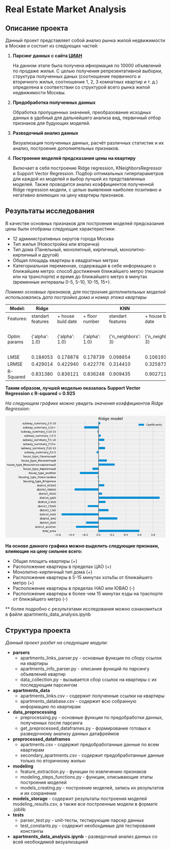 # Real Estate Market Analysis #

## Описание проекта ##

Данный проект представляет собой анализ рынка жилой недвижимости в Москве и состоит из следующих частей:

1. **Парсинг данных с сайта [ЦИАН](https://www.cian.ru)**
  
    На данном этапе была получена ифнормация по 10000 объявлений по продаже жилья. С целью получения репрезентативной выборки, структура полученных даных (соотношение первичного и вторичного жилья, соотношение 1, 2, 3 комнатных квартир и т. д.) определена в соответствии со структурой всего рынка жилой недвижимости Москвы.
  
2. **Предобработка полученных данных**

    Обработка пропущенных значений, преобразование исходных данных в удобный для дальнейшего анализа вид, первичный отбор признаков для будующих моделей.
  
3. **Разведочный анализ данных**

    Визуализация полученных данных, расчёт различных статистик и их анализ, построение дополнительных признаков.
  
4. **Построение моделей предсказания цены на квартиру**

    Включает в себя построение Ridge regression, KNeighborsRegressor и Support Vector Regression. Подбор оптимальных гиперпараметров для каждой из моделей и выбор лучшей из представленных моделей. Также проводится анализ коэффициентов полученной Ridge regression модели, с целью выявления наиболее позитивно и негативно влияющих на цену квартиры признаков.

## Результаты исследования ## 

В качестве основных признаков для построения моделей предсказания цены были отобраны следующие характеристики:
- 12 административных округов города Москва
- Тип жилья (Новостройка или вторичка)
- Тип дома (Панельный, монолитный, кирпичный, монолитно-кирпичный и другой)
- Общая площадь квартиры в квадратных метрах
- Категориальная переменная, содержащая в себе информацию о ближайшем метро: способ достижения ближайшего метро (пешком или на транспорте) и время до ближайшего метро в минутах (временные интервалы 0-5, 5-10, 10-15, 15+).

*Помимо основных признаков, для построения дополнительных моделей использовались дата постройка дома и номер этажа квартиры*

| Model:       	| Ridge             	|                   	|                	| KNN                	|                    	|                    	| SVR                                       	|                                            	|                                            	|
|--------------	|-------------------	|-------------------	|----------------	|--------------------	|--------------------	|--------------------	|-------------------------------------------	|--------------------------------------------	|--------------------------------------------	|
| Features:    	| standart features 	| + house buld date 	| + floor number 	| standart features  	| + house buld date  	| + floor number     	| standart features                         	| + house buld date                          	| + floor number                             	|
| Optim params 	| {'alpha': 1.0}    	| {'alpha': 1.0}    	| {'alpha': 1.0} 	| {'n_neighbors': 3} 	| {'n_neighbors': 3} 	| {'n_neighbors': 5} 	| {'C': 1, 'epsilon': 0.1, 'kernel': 'rbf'} 	| {'C': 10, 'epsilon': 0.1, 'kernel': 'rbf'} 	| {'C': 10, 'epsilon': 0.1, 'kernel': 'rbf'} 	|
| LMSE         	| 0.184053          	| 0.178878          	| 0.178739       	| 0.098854           	| 0.106193           	| 0.146651           	| 0.092428                                  	| 0.086377                                   	| 0.081788                                   	|
| LRMSE        	| 0.429014          	| 0.422940          	| 0.422776       	| 0.314410           	| 0.325873           	| 0.382951           	| 0.304020                                  	| 0.293899                                   	| 0.285986                                   	|
| R-Squared    	| 0.831380          	| 0.836121          	| 0.836248       	| 0.909435           	| 0.902711           	| 0.865645           	| 0.915322                                  	| 0.920866                                   	| 0.925070                                   	|

**Таким образом, лучшей моделью оказалась Support Vector Regression с R-squared = 0.925**


*На следующем графике можно увидеть значения коэффициентов Ridge Regression:*

![ridge_coeff](ridge_coeff.png)
 
**На основе данного графика можно выделить следующие признаки, влияющие на цену сильнее всего:**
- Общая площать квартиры (+)
- Расположение квартиры в пределах ЦАО (+)
- Монолитно-кирпичный тип дома (+)
- Расположение квартиры в 5-15 минутах хотьбы от ближайшего метро (+)
- Расположение квартиры в пределах НАО или ЮВАО (-)
- Расположение квартиры в более чем 15 минутах езды на траспорте от ближайшего метро (-)

** более подробно с результатами исследования можно ознакомиться в файле apartments_data_analysis.ipynb
  
## Структура проекта ##

*Данный проект разбит на следующие модули:*
- **parsers**
  - apartments_links_parser.py - основные функции по сбору ссылок на квартиры
  - apartments_info_parser.py - описание функций по парсингу объявлений квартир
  - data_collection.py - вызывается сбор ссылок на квартиры с их последующим парсингом
- **apartments_data**
  - apartments_links.csv - содержит полученные ссылки на квартиры
  - apartments_database.csv - содержит всю собранную информацию по квартирам
- **data_preprocessing**
  - preprocessing.py - основные функции по предобработки данных, полученных после парсинга
  - get_preprocessed_dataframes.py - формирование готовых к разведочному анализу данных датафреймов
- **preprocessed_dataframes**
  - apartments.csv - содержит предобработанные данные по всем квартирам
  - secondary_apartments.csv - содержит предобработанные данные только по вторичному жилью
- **modeling**
  - feature_extraction.py - функции по извлечению признаков
  - modeling_steps_functions.py - функции, описывающие этапы построения моделей
  - models_creating.py - построение моделей, запись их результатов и их сохранение
- **models_storage** - содержит результаты построения моделей modeling_results.csv, а также все построенные модели в формате .joblib
- **tests**
  - parser_test.py - unit-тесты, тестирующие парсер данных
  - test_constants.py - содержит необохдимые для тестирования константы
- **apartments_data_analysis.ipynb** - разведочный анализ данных со всей необохдимой визуализацией
